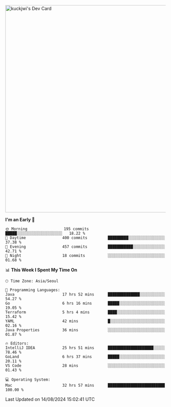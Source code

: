 <a href="https://app.daily.dev/kuckhwancho"><img src="https://api.daily.dev/devcards/v2/efef39c8028947428b3c0b486b9cd9b6.png?r=iz2&type=wide" width="652" alt="kuckjwi's Dev Card"/></a>

<!--START_SECTION:waka-->
**I'm an Early 🐤** 

```text
🌞 Morning                195 commits         █████░░░░░░░░░░░░░░░░░░░░   18.22 % 
🌆 Daytime                400 commits         █████████░░░░░░░░░░░░░░░░   37.38 % 
🌃 Evening                457 commits         ███████████░░░░░░░░░░░░░░   42.71 % 
🌙 Night                  18 commits          ░░░░░░░░░░░░░░░░░░░░░░░░░   01.68 % 
```


📊 **This Week I Spent My Time On** 

```text
🕑︎ Time Zone: Asia/Seoul

💬 Programming Languages: 
Java                     17 hrs 52 mins      ██████████████░░░░░░░░░░░   54.27 % 
Go                       6 hrs 16 mins       █████░░░░░░░░░░░░░░░░░░░░   19.05 % 
Terraform                5 hrs 4 mins        ████░░░░░░░░░░░░░░░░░░░░░   15.42 % 
YAML                     42 mins             █░░░░░░░░░░░░░░░░░░░░░░░░   02.16 % 
Java Properties          36 mins             ░░░░░░░░░░░░░░░░░░░░░░░░░   01.87 % 

🔥 Editors: 
IntelliJ IDEA            25 hrs 51 mins      ████████████████████░░░░░   78.46 % 
GoLand                   6 hrs 37 mins       █████░░░░░░░░░░░░░░░░░░░░   20.11 % 
VS Code                  28 mins             ░░░░░░░░░░░░░░░░░░░░░░░░░   01.43 % 

💻 Operating System: 
Mac                      32 hrs 57 mins      █████████████████████████   100.00 % 
```


 Last Updated on 14/08/2024 15:02:41 UTC
<!--END_SECTION:waka-->
